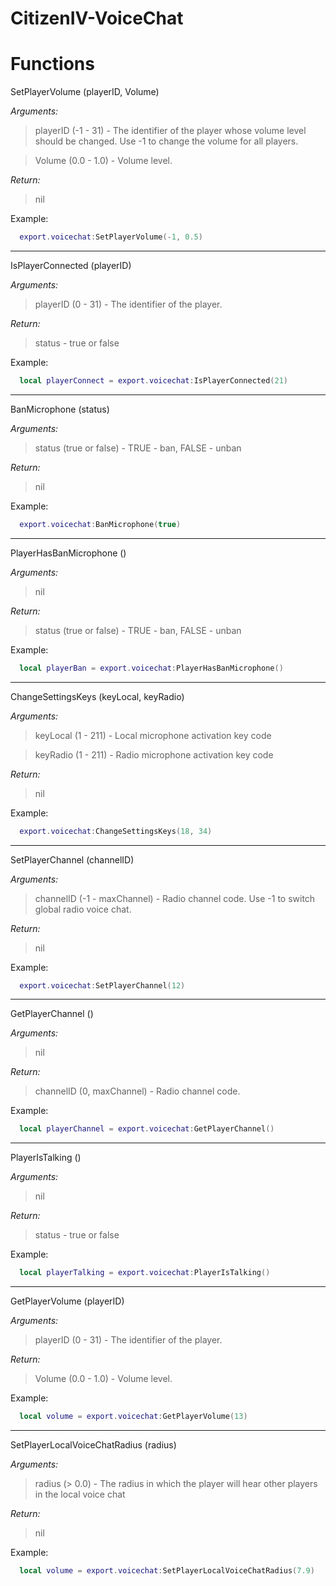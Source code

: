# CitizenIV-VoiceChat

# Functions
SetPlayerVolume (playerID, Volume)
 
  *Arguments:*
  > playerID (-1 - 31) - The identifier of the player whose volume level should be changed. Use -1 to change the volume for all players.

  > Volume (0.0 - 1.0) - Volume level.
  
  *Return:*
  > nil
 
Example:
```lua
  export.voicechat:SetPlayerVolume(-1, 0.5)
 ```
---
 IsPlayerConnected (playerID)
 
  *Arguments:*
  > playerID (0 - 31) - The identifier of the player.
  
  *Return:*
  > status - true or false

Example:
```lua
  local playerConnect = export.voicechat:IsPlayerConnected(21)
 ```
 
 ---
 BanMicrophone (status)
 
  *Arguments:*
  > status (true or false) - TRUE - ban, FALSE - unban
  
  *Return:*
  > nil

Example:
```lua
  export.voicechat:BanMicrophone(true)
 ```
 
 ---
 PlayerHasBanMicrophone ()
 
  *Arguments:*
  > nil
  
  *Return:*
  > status (true or false) - TRUE - ban, FALSE - unban

Example:
```lua
  local playerBan = export.voicechat:PlayerHasBanMicrophone()
 ```
 
 ---
 ChangeSettingsKeys (keyLocal, keyRadio)
 
  *Arguments:*
  > keyLocal (1 - 211) - Local microphone activation key code

  > keyRadio (1 - 211) - Radio microphone activation key code
  
  *Return:*
  > nil

Example:
```lua
  export.voicechat:ChangeSettingsKeys(18, 34)
 ```
 
 ---
 SetPlayerChannel (channelID)
 
  *Arguments:*
  > channelID (-1 - maxChannel) - Radio channel code. Use -1 to switch global radio voice chat.
  
  *Return:*
  > nil

Example:
```lua
  export.voicechat:SetPlayerChannel(12)
 ```
 
  ---
 GetPlayerChannel ()
 
  *Arguments:*
  > nil
  
  *Return:*
  > channelID (0, maxChannel) - Radio channel code.

Example:
```lua
  local playerChannel = export.voicechat:GetPlayerChannel()
 ```
 
---
 PlayerIsTalking ()
 
  *Arguments:*
  > nil
  
  *Return:*
  > status - true or false

Example:
```lua
  local playerTalking = export.voicechat:PlayerIsTalking()
```

---
GetPlayerVolume (playerID)
 
  *Arguments:*
  > playerID (0 - 31) - The identifier of the player.

  *Return:*
  > Volume (0.0 - 1.0) - Volume level.
 
Example:
```lua
  local volume = export.voicechat:GetPlayerVolume(13)
```
---
SetPlayerLocalVoiceChatRadius (radius)
 
  *Arguments:*
  > radius (> 0.0) - The radius in which the player will hear other players in the local voice chat

  *Return:*
  > nil
 
Example:
```lua
  local volume = export.voicechat:SetPlayerLocalVoiceChatRadius(7.9)
```
 
